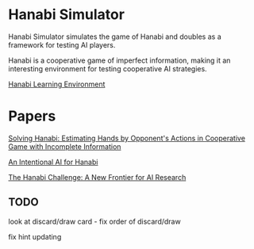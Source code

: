 # Hanabi Simulator

Hanabi Simulator simulates the game of Hanabi and doubles as a framework for testing AI players.

Hanabi is a cooperative game of imperfect information, making it an interesting environment for testing cooperative AI strategies.

[Hanabi Learning Environment](https://github.com/deepmind/hanabi-learning-environment)

# Papers

[Solving Hanabi: Estimating Hands by Opponent's Actions in Cooperative Game with Incomplete Information](https://pdfs.semanticscholar.org/d7a7/b4158ceaa20756e9b2f577654d2da1789bc4.pdf)

[An Intentional AI for Hanabi](https://yawgmoth.github.io/images/hanabipaper.pdf)

[The Hanabi Challenge: A New Frontier for AI Research](https://yawgmoth.github.io/images/hanabipaper.pdf)

## TODO

look at discard/draw card - fix order of discard/draw

fix hint updating
